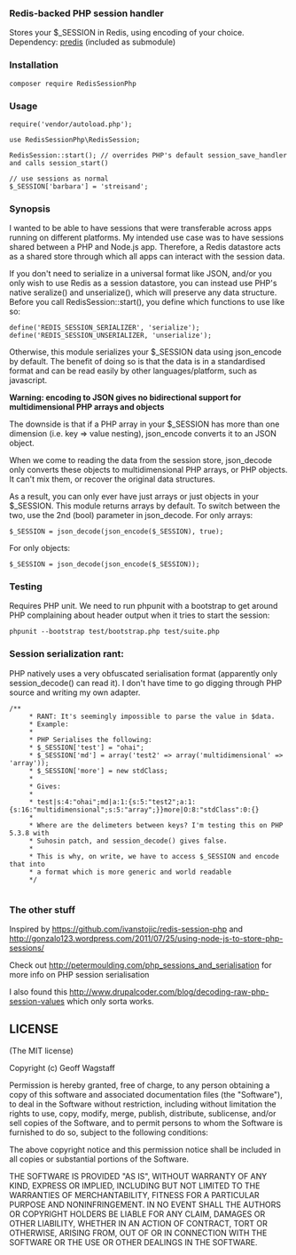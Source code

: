 ### Redis-backed PHP session handler
Stores your $_SESSION in Redis, using encoding of your choice. Dependency: [predis](https://github.com/nrk/predis) (included as submodule)

### Installation

```composer require RedisSessionPhp```

### Usage
````
require('vendor/autoload.php');

use RedisSessionPhp\RedisSession;

RedisSession::start(); // overrides PHP's default session_save_handler and calls session_start()

// use sessions as normal
$_SESSION['barbara'] = 'streisand';
````
    
### Synopsis

I wanted to be able to have sessions that were transferable across apps running on different platforms. My intended use case was to have sessions shared between a PHP and Node.js app. Therefore, a Redis datastore acts as a shared store through which all apps can interact with the session data.

If you don't need to serialize in a universal format like JSON, and/or you only wish to use Redis as a session datastore, you can instead use PHP's native seralize() and unserialize(), which will preserve any data structure. Before you call RedisSession::start(), you define which functions to use like so:

````
define('REDIS_SESSION_SERIALIZER', 'serialize');
define('REDIS_SESSION_UNSERIALIZER, 'unserialize');
````

Otherwise, this module serializes your $_SESSION data using json_encode by default. The benefit of doing so is that the data is in a standardised format and can be read easily by other languages/platform, such as javascript.

**Warning: encoding to JSON gives no bidirectional support for multidimensional PHP arrays and objects**

The downside is that if a PHP array in your $_SESSION has more than one dimension (i.e. key => value nesting), json_encode converts it to an JSON object.

When we come to reading the data from the session store, json_decode only converts these objects to multidimensional PHP arrays, or PHP objects. It can't mix them, or recover the original data structures.

As a result, you can only ever have just arrays or just objects  in your $_SESSION. This module returns arrays by default. To switch between the two, use the 2nd (bool) parameter in json_decode. For only arrays:

    $_SESSION = json_decode(json_encode($_SESSION), true);
For only objects:

    $_SESSION = json_decode(json_encode($_SESSION));
   
    
### Testing
Requires PHP unit. We need to run phpunit with a bootstrap to get around PHP complaining about header output when it tries to start the session:

    phpunit --bootstrap test/bootstrap.php test/suite.php
        
### Session serialization rant:
PHP natively uses a very obfuscated serialisation format (apparently only session_decode() can read it). I don't have time to go digging through PHP source and writing my own adapter.

````
/**
     * RANT: It's seemingly impossible to parse the value in $data.
     * Example:
     *
     * PHP Serialises the following:
     * $_SESSION['test'] = "ohai";
     * $_SESSION['md'] = array('test2' => array('multidimensional' => 'array'));
     * $_SESSION['more'] = new stdClass;
     *
     * Gives:
     *
     * test|s:4:"ohai";md|a:1:{s:5:"test2";a:1:{s:16:"multidimensional";s:5:"array";}}more|O:8:"stdClass":0:{}
     *
     * Where are the delimeters between keys? I'm testing this on PHP 5.3.8 with
     * Suhosin patch, and session_decode() gives false.
     *
     * This is why, on write, we have to access $_SESSION and encode that into
     * a format which is more generic and world readable
     */
     
````

### The other stuff
Inspired by https://github.com/ivanstojic/redis-session-php and http://gonzalo123.wordpress.com/2011/07/25/using-node-js-to-store-php-sessions/

Check out http://petermoulding.com/php_sessions_and_serialisation for more info on PHP session serialisation

I also found this http://www.drupalcoder.com/blog/decoding-raw-php-session-values which only sorta works.

## LICENSE

(The MIT license)

Copyright (c) Geoff Wagstaff

Permission is hereby granted, free of charge, to any person obtaining a copy of
this software and associated documentation files (the "Software"), to deal in
the Software without restriction, including without limitation the rights to
use, copy, modify, merge, publish, distribute, sublicense, and/or sell copies
of the Software, and to permit persons to whom the Software is furnished to do
so, subject to the following conditions:

The above copyright notice and this permission notice shall be included in all
copies or substantial portions of the Software.

THE SOFTWARE IS PROVIDED "AS IS", WITHOUT WARRANTY OF ANY KIND, EXPRESS OR
IMPLIED, INCLUDING BUT NOT LIMITED TO THE WARRANTIES OF MERCHANTABILITY,
FITNESS FOR A PARTICULAR PURPOSE AND NONINFRINGEMENT. IN NO EVENT SHALL THE
AUTHORS OR COPYRIGHT HOLDERS BE LIABLE FOR ANY CLAIM, DAMAGES OR OTHER
LIABILITY, WHETHER IN AN ACTION OF CONTRACT, TORT OR OTHERWISE, ARISING FROM,
OUT OF OR IN CONNECTION WITH THE SOFTWARE OR THE USE OR OTHER DEALINGS IN THE
SOFTWARE.